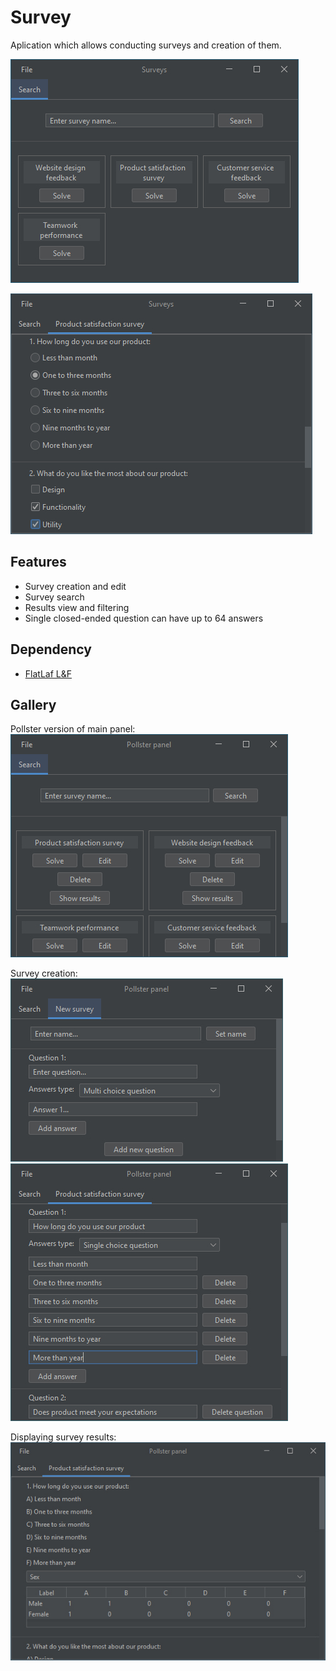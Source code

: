 # Survey
Aplication which allows conducting surveys and creation of them.

![User app main window](https://raw.githubusercontent.com/ArtiFixal/Survey/main/images/userApp.jpg)

![Solving survey](https://raw.githubusercontent.com/ArtiFixal/Survey/main/images/solvingSurvey.jpg)

## Features
- Survey creation and edit
- Survey search
- Results view and filtering
- Single closed-ended question can have up to 64 answers

## Dependency
- [FlatLaf L&F](https://github.com/JFormDesigner/FlatLaf)

## Gallery
Pollster version of main panel:
![Pollster app main window](https://raw.githubusercontent.com/ArtiFixal/Survey/main/images/pollsterApp.jpg)

Survey creation:
![Just created new survey](https://raw.githubusercontent.com/ArtiFixal/Survey/main/images/surveyCreation.jpg)
![New survey with filled fields](https://raw.githubusercontent.com/ArtiFixal/Survey/main/images/creatingSurvey.jpg)

Displaying survey results:
![Survey results](https://raw.githubusercontent.com/ArtiFixal/Survey/main/images/checkingResults.jpg)
